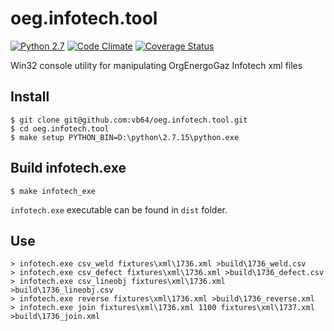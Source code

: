 # oeg.infotech.tool

[![Python 2.7](https://img.shields.io/travis/vb64/oeg.infotech.tool.svg?label=Python%202.7&style=plastic)](https://travis-ci.org/vb64/oeg.infotech.tool)
[![Code Climate](https://img.shields.io/codeclimate/maintainability-percentage/vb64/oeg.infotech.tool.svg?label=Code%20Climate&style=plastic)](https://codeclimate.com/github/vb64/oeg.infotech.tool)
[![Coverage Status](https://coveralls.io/repos/github/vb64/oeg.infotech.tool/badge.svg?branch=master)](https://coveralls.io/github/vb64/oeg.infotech.tool?branch=master)

Win32 console utility for manipulating OrgEnergoGaz Infotech xml files

## Install

```
$ git clone git@github.com:vb64/oeg.infotech.tool.git
$ cd oeg.infotech.tool
$ make setup PYTHON_BIN=D:\python\2.7.15\python.exe
```

## Build infotech.exe

```
$ make infotech_exe
```

`infotech.exe` executable can be found in `dist` folder.

## Use

```
> infotech.exe csv_weld fixtures\xml\1736.xml >build\1736_weld.csv
> infotech.exe csv_defect fixtures\xml\1736.xml >build\1736_defect.csv
> infotech.exe csv_lineobj fixtures\xml\1736.xml >build\1736_lineobj.csv
> infotech.exe reverse fixtures\xml\1736.xml >build\1736_reverse.xml
> infotech.exe join fixtures\xml\1736.xml 1100 fixtures\xml\1737.xml >build\1736_join.xml
```

